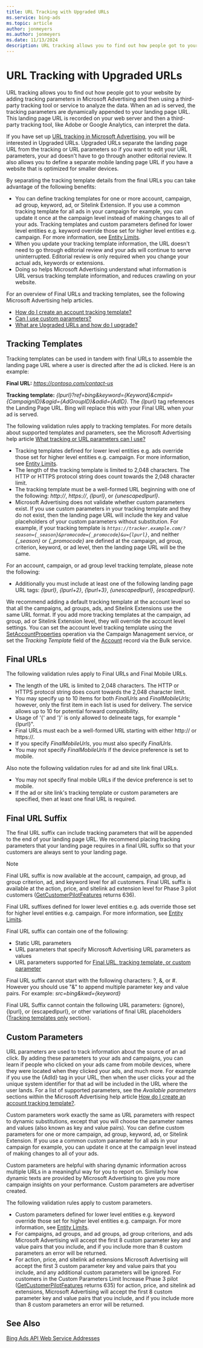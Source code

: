 ```yaml
---
title: URL Tracking with Upgraded URLs
ms.service: bing-ads
ms.topic: article
author: jonmeyers
ms.author: jonmeyers
ms.date: 11/13/2024
description: URL tracking allows you to find out how people got to your website by adding tracking parameters in Microsoft Advertising and then using a third-party tracking tool or service to analyze the data.
---
```

# URL Tracking with Upgraded URLs
URL tracking allows you to find out how people got to your website by adding tracking parameters in Microsoft Advertising and then using a third-party tracking tool or service to analyze the data. When an ad is served, the tracking parameters are dynamically appended to your landing page URL. This landing page URL is recorded on your web server and then a third-party tracking tool, like Adobe or Google Analytics, can interpret the data.

If you have set up [URL tracking in Microsoft Advertising](https://help.ads.microsoft.com/#apex/3/en/56798/2), you will be interested in Upgraded URLs. Upgraded URLs separate the landing page URL from the tracking or URL parameters so if you want to edit your URL parameters, your ad doesn't have to go through another editorial review. It also allows you to define a separate mobile landing page URL if you have a website that is optimized for smaller devices.

By separating the tracking template details from the final URLs you can take advantage of the following benefits:
- You can define tracking templates for one or more account, campaign, ad group, keyword, ad, or Sitelink Extension. If you use a common tracking template for all ads in your campaign for example, you can update it once at the campaign level instead of making changes to all of your ads. Tracking templates and custom parameters defined for lower level entities e.g. keyword override those set for higher level entities e.g. campaign. For more information, see [Entity Limits](entity-hierarchy-limits.md). 
- When you update your tracking template information, the URL doesn't need to go through editorial review and your ads will continue to serve uninterrupted. Editorial review is only required when you change your actual ads, keywords or extensions. 
- Doing so helps Microsoft Advertising understand what information is URL versus tracking template information, and reduces crawling on your website. 

For an overview of Final URLs and tracking templates, see the following Microsoft Advertising help articles.
- [How do I create an account tracking template?](https://help.ads.microsoft.com/#apex/3/en/56772/-1)  
- [Can I use custom parameters?](https://help.ads.microsoft.com/#apex/3/en/56774/-1)  
- [What are Upgraded URLs and how do I upgrade?](https://help.ads.microsoft.com/#apex/3/en/56751/-1)  

## <a name="trackingtemplatevalidation"></a>Tracking Templates
Tracking templates can be used in tandem with final URLs to assemble the landing page URL where a user is directed after the ad is clicked. Here is an example:

**Final URL:** *https://contoso.com/contact-us*

**Tracking template:** *{lpurl}?ref=bing&keyword={Keyword}&cmpid={CampaignID}&agid={AdGroupID}&adid={AdID}*. The *{lpurl}* tag references the Landing Page URL. Bing will replace this with your Final URL when your ad is served.

The following validation rules apply to tracking templates. For more details about supported templates and parameters, see the Microsoft Advertising help article [What tracking or URL parameters can I use?](https://help.ads.microsoft.com/#apex/3/en/56799/2) 
- Tracking templates defined for lower level entities e.g. ads override those set for higher level entities e.g. campaign. For more information, see [Entity Limits](entity-hierarchy-limits.md). 
- The length of the tracking template is limited to 2,048 characters. The HTTP or HTTPS protocol string does count towards the 2,048 character limit. 
- The tracking template must be a well-formed URL beginning with one of the following: *http://*, *https://*, *{lpurl}*, or *{unescapedlpurl}*.  
- Microsoft Advertising does not validate whether custom parameters exist. If you use custom parameters in your tracking template and they do not exist, then the landing page URL will include the key and value placeholders of your custom parameters without substitution. For example, if your tracking template is *`https://tracker.example.com/?season={_season}&promocode={_promocode}&u={lpurl}`*, and neither *{_season}* or *{_promocode}* are defined at the campaign, ad group, criterion, keyword, or ad level, then the landing page URL will be the same.

For an account, campaign, or ad group level tracking template, please note the following:

- Additionally you must include at least one of the following landing page URL tags: *{lpurl}*, *{lpurl+2}*, *{lpurl+3}*, *{unescapedlpurl}*, *{escapedlpurl}*.

We recommend adding a default tracking template at the account level so that all the campaigns, ad groups, ads, and Sitelink Extensions use the same URL format. If you add more tracking templates at the campaign, ad group, ad or Sitelink Extension level, they will override the account level settings. You can set the account level tracking template using the [SetAccountProperties](../campaign-management-service/setaccountproperties.md) operation via the Campaign Management service, or set the *Tracking Template* field of the [Account](../bulk-service/account.md) record via the Bulk service.

## <a name="finalurlvalidation"></a>Final URLs
The following validation rules apply to Final URLs and Final Mobile URLs.  

- The length of the URL is limited to 2,048 characters. The HTTP or HTTPS protocol string does count towards the 2,048 character limit.  
- You may specify up to 10 items for both *FinalUrls* and *FinalMobileUrls*; however, only the first item in each list is used for delivery. The service allows up to 10 for potential forward compatibility.  
- Usage of '{' and '}' is only allowed to delineate tags, for example "{lpurl}".  
- Final URLs must each be a well-formed URL starting with either http:// or https://.  
- If you specify *FinalMobileUrls*, you must also specify *FinalUrls*.  
- You may not specify *FinalMobileUrls* if the device preference is set to mobile.  

Also note the following validation rules for ad and site link final URLs.

- You may not specify final mobile URLs if the device preference is set to mobile.  
- If the ad or site link's tracking template or custom parameters are specified, then at least one final URL is required.  

## <a name="finalurlsuffixvalidation"></a>Final URL Suffix
The final URL suffix can include tracking parameters that will be appended to the end of your landing page URL. We recommend placing tracking parameters that your landing page requires in a final URL suffix so that your customers are always sent to your landing page.

> [!NOTE]
> Final URL suffix is now available at the account, campaign, ad group, ad group criterion, ad, and keyword level for all customers. Final URL suffix is available at the action, price, and sitelink ad extension level for Phase 3 pilot customers ([GetCustomerPilotFeatures](../customer-management-service/getcustomerpilotfeatures.md) returns 636).   

Final URL suffixes defined for lower level entities e.g. ads override those set for higher level entities e.g. campaign. For more information, see [Entity Limits](entity-hierarchy-limits.md). 

Final URL suffix can contain one of the following:
- Static URL parameters  
- URL parameters that specify Microsoft Advertising URL parameters as values  
- URL parameters supported for [Final URL, tracking template, or custom parameter](https://help.ads.microsoft.com/#apex/3/en/56799/0)  

Final URL suffix cannot start with the following characters: ?, &, or #. However you should use "&" to append multiple parameter key and value pairs. For example: *src=bing&kwd={keyword}*

Final URL Suffix cannot contain the following URL parameters: {ignore}, {lpurl}, or {escapedlpurl}, or other variations of final URL placeholders ([Tracking templates only](https://help.ads.microsoft.com/#apex/3/en/56799/0) section).

## <a name="customparametersvalidation"></a>Custom Parameters
URL parameters are used to track information about the source of an ad click. By adding these parameters to your ads and campaigns, you can learn if people who clicked on your ads came from mobile devices, where they were located when they clicked your ads, and much more. For example if you use the {AdId} tag in your URL, then when the user clicks your ad the unique system identifier for that ad will be included in the URL where the user lands. For a list of supported parameters, see the *Available parameters* sections within the Microsoft Advertising help article [How do I create an account tracking template?](https://help.ads.microsoft.com/#apex/3/en/56772/-1).

Custom parameters work exactly the same as URL parameters with respect to dynamic substitutions, except that you will choose the parameter names and values (also known as key and value pairs). You can define custom parameters for one or more campaign, ad group, keyword, ad, or Sitelink Extension. If you use a common custom parameter for all ads in your campaign for example, you can update it once at the campaign level instead of making changes to all of your ads.

Custom parameters are helpful with sharing dynamic information across multiple URLs in a meaningful way for you to report on. Similarly how dynamic texts are provided by Microsoft Advertising to give you more campaign insights on your performance. Custom parameters are advertiser created. 

The following validation rules apply to custom parameters.
- Custom parameters defined for lower level entities e.g. keyword override those set for higher level entities e.g. campaign. For more information, see [Entity Limits](entity-hierarchy-limits.md). 
- For campaigns, ad groups, and ad groups, ad group criterions, and ads Microsoft Advertising will accept the first 8 custom parameter key and value pairs that you include, and if you include more than 8 custom parameters an error will be returned.  
- For action, price, and sitelink ad extensions Microsoft Advertising will accept the first 3 custom parameter key and value pairs that you include, and any additional custom parameters will be ignored. For customers in the Custom Parameters Limit Increase Phase 3 pilot ([GetCustomerPilotFeatures](../customer-management-service/getcustomerpilotfeatures.md) returns 635) for action, price, and sitelink ad extensions, Microsoft Advertising will accept the first 8 custom parameter key and value pairs that you include, and if you include more than 8 custom parameters an error will be returned.   

## See Also
[Bing Ads API Web Service Addresses](web-service-addresses.md)

